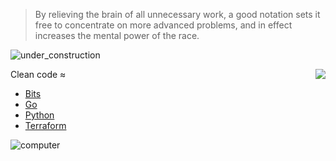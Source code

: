 > By relieving the brain of all unnecessary work, a good notation sets it free to concentrate on more advanced problems, and in effect increases the mental power of the race.

![under_construction](https://user-images.githubusercontent.com/1691190/180219705-9ec4bfb0-bac2-43b6-b377-c6e85db9c3e0.gif)

<a href="https://notes.garden"><img align="right" src="https://user-images.githubusercontent.com/1691190/180220060-88b46250-c6b4-436c-b43b-67a174ff6bf1.gif"></a>

Clean code ≈

- [Bits](https://notes.garden/%F0%9F%8C%B2+Notes/Bits)
- [Go](https://notes.garden/%F0%9F%8C%B2+Notes/Golang)
- [Python](https://notes.garden/%F0%9F%8C%B2+Notes/Python)
- [Terraform](https://notes.garden/Cards/%F0%9F%8C%B2+Notes/Terraform)

![computer](https://user-images.githubusercontent.com/1691190/180222455-ccdba034-8032-4864-9224-c94d858adc26.gif)
